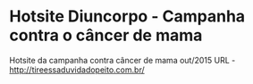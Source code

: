 # Hotsite Diuncorpo - Campanha contra o câncer de mama 

Hotsite da campanha contra câncer de mama out/2015
URL - http://tireessaduvidadopeito.com.br/
